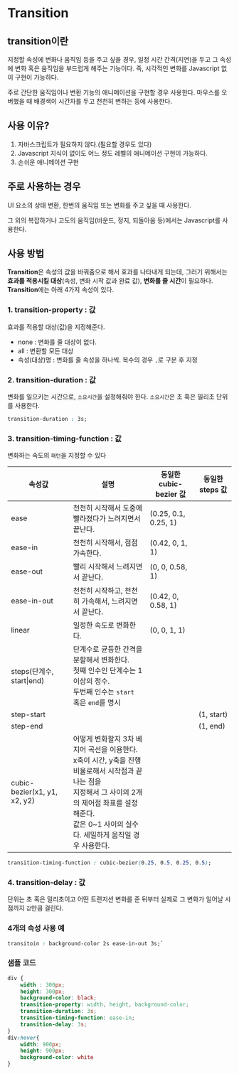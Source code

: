 # Transition



## transition이란

지정할 속성에 변화나 움직임 등을 주고 싶을 경우, 일정 시간 간격(지연)을 두고 그 속성에 변화 혹은 움직임을 부드럽게 해주는 기능이다. 즉, 시각적인 변화를 Javascript 없이 구현이 가능하다.

주로 간단한 움직임이나 변환 기능의 애니메이션을 구현할 경우 사용한다. 마우스를 오버했을 때 배경색이 시간차를 두고 천천히 변하는 등에 사용한다.



## 사용 이유?

1. 자바스크립트가 필요하지 않다.(필요할 경우도 있다)
2. Javascript 지식이 없이도 어느 정도 레벨의 애니메이션 구현이 가능하다.
3. 손쉬운 애니메이션 구현



## 주로 사용하는 경우

UI 요소의 상태 변환, 한번의 움직임 또는 변화를 주고 싶을 때 사용한다.

그 외의 복잡하거나 고도의 움직임(바운드, 정지, 되돌아옴 등)에서는 Javascript를 사용한다.



## 사용 방법

**Transition**은 속성의 값을 바꿔줌으로 해서 효과를 나타내게 되는데, 그러기 위해서는 **효과를 적용시킬 대상**(속성, 변화 시작 값과 완료 값), **변화를 줄 시간**이 필요하다. **Transition**에는  아래 4가지 속성이 있다.



### 1. transition-property : 값

효과를 적용할 대상(값)을 지정해준다.

- none : 변화를 줄 대상이 없다.
- all : 변환할 모든 대상
- 속성(대상)명 : 변화를 줄 속성을 하나씩. 복수의 경우 `,`로 구분 후 지정



### 2. transition-duration : 값

변화를 일으키는 시간으로, `소요시간`을 설정해줘야 한다. `소요시간`은 초 혹은 밀리초 단위를 사용한다.

```css
transition-duration : 3s;
```



### 3. transition-timing-function : 값

변화하는 속도의 `패턴`을 지정할 수 있다

| 속성값                       | 설명                                                         | 동일한 cubic-bezier 값 | 동일한 steps 값 |
| ---------------------------- | ------------------------------------------------------------ | ---------------------- | --------------- |
| ease                         | 천천히 시작해서 도중에 빨라졌다가 느려지면서 끝난다.         | (0.25, 0.1, 0.25, 1)   |                 |
| ease-in                      | 천천히 시작해서, 점점 가속한다.                              | (0.42, 0, 1, 1)        |                 |
| ease-out                     | 빨리 시작해서 느려지면서 끝난다.                             | (0, 0, 0.58, 1)        |                 |
| ease-in-out                  | 천천히 시작하고, 천천히 가속해서, 느려지면서 끝난다.         | (0.42, 0, 0.58, 1)     |                 |
| linear                       | 일정한 속도로 변화한다.                                      | (0, 0, 1, 1)           |                 |
| steps(단계수, start\|end)    | 단계수로 균등한 간격을 분할해서 변화한다.<br />첫째 인수인 단계수는 1 이상의 정수.<br />두번째 인수는 `start` 혹은 `end`를 명시 |                        |                 |
| step-start                   |                                                              |                        | (1, start)      |
| step-end                     |                                                              |                        | (1, end)        |
| cubic-bezier(x1, y1, x2, y2) | 어떻게 변화할지 3차 베지어 곡선을 이용한다.<br />x축이 시간, y축을 진행 비율로해서 시작점과 끝나는 점을<br />지정해서 그 사이의 2개의 제어점 좌표를 설정해준다.<br />값은 0~1 사이의 실수다. 세밀하게 움직일 경우 사용한다. |                        |                 |

```css
transition-timing-function : cubic-bezier(0.25, 0.5, 0.25, 0.5);
```



### 4. transition-delay : 값

단위는 초 혹은 밀리초이고 어떤 트랜지션 변화를 준 뒤부터 실제로 그 변화가 일어날 시점까지 `값`만큼 걸린다.



### 4개의 속성 사용 예

```css
transitoin : background-color 2s ease-in-out 3s;`
```



### 샘플 코드

```css
div {
    width : 300px;
    height: 300px;
    background-color: black;
    transition-property: width, height, background-color;
    transition-duration: 3s;
    transition-timing-function: ease-in;
    transition-delay: 3s;
}
div:hover{
    width: 900px;
    height: 900px;
    background-color: white
}
```



